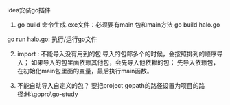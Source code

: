 idea安装go插件
1. go build 命令生成.exe文件：必须要有main 包和main方法
go build halo.go

go run halo.go: 执行/运行go文件

2. import : 不能导入没有用到的包
导入的包邮多个的时候，会按照排列的顺序导入；
如果导入的包里面依赖其他包，会先导入他依赖的包；
先导入依赖包，在初始化main包里面的变量，最后执行main函数。

3. 不能自动导入自定义的包？
要把project gopath的路径设置为项目的路径:H:\gopro\go-study
